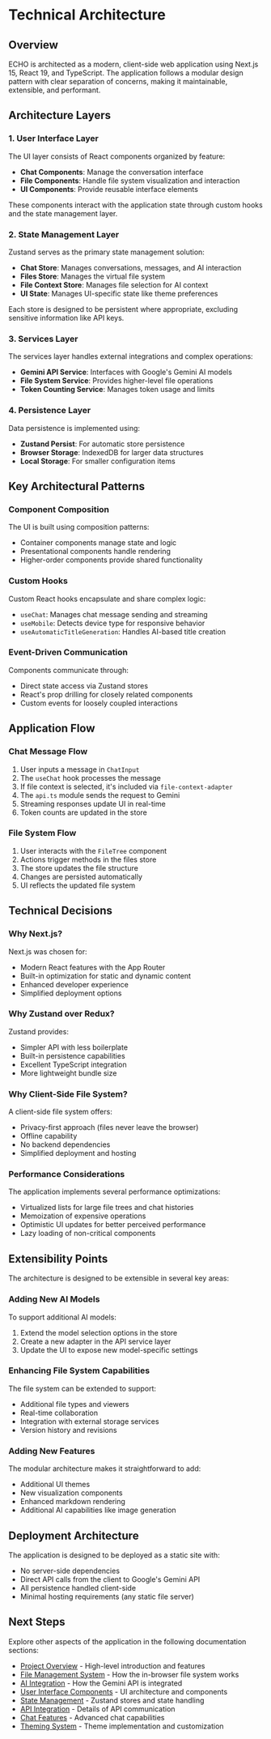 # Technical Architecture

## Overview

ECHO is architected as a modern, client-side web application using Next.js 15, React 19, and TypeScript. The application follows a modular design pattern with clear separation of concerns, making it maintainable, extensible, and performant.

## Architecture Layers

### 1. User Interface Layer

The UI layer consists of React components organized by feature:

- **Chat Components**: Manage the conversation interface
- **File Components**: Handle file system visualization and interaction
- **UI Components**: Provide reusable interface elements

These components interact with the application state through custom hooks and the state management layer.

### 2. State Management Layer

Zustand serves as the primary state management solution:

- **Chat Store**: Manages conversations, messages, and AI interaction
- **Files Store**: Manages the virtual file system
- **File Context Store**: Manages file selection for AI context
- **UI State**: Manages UI-specific state like theme preferences

Each store is designed to be persistent where appropriate, excluding sensitive information like API keys.

### 3. Services Layer

The services layer handles external integrations and complex operations:

- **Gemini API Service**: Interfaces with Google's Gemini AI models
- **File System Service**: Provides higher-level file operations
- **Token Counting Service**: Manages token usage and limits

### 4. Persistence Layer

Data persistence is implemented using:

- **Zustand Persist**: For automatic store persistence
- **Browser Storage**: IndexedDB for larger data structures
- **Local Storage**: For smaller configuration items

## Key Architectural Patterns

### Component Composition

The UI is built using composition patterns:
- Container components manage state and logic
- Presentational components handle rendering
- Higher-order components provide shared functionality

### Custom Hooks

Custom React hooks encapsulate and share complex logic:
- `useChat`: Manages chat message sending and streaming
- `useMobile`: Detects device type for responsive behavior
- `useAutomaticTitleGeneration`: Handles AI-based title creation

### Event-Driven Communication

Components communicate through:
- Direct state access via Zustand stores
- React's prop drilling for closely related components
- Custom events for loosely coupled interactions

## Application Flow

### Chat Message Flow

1. User inputs a message in `ChatInput`
2. The `useChat` hook processes the message
3. If file context is selected, it's included via `file-context-adapter`
4. The `api.ts` module sends the request to Gemini
5. Streaming responses update UI in real-time
6. Token counts are updated in the store

### File System Flow

1. User interacts with the `FileTree` component
2. Actions trigger methods in the files store
3. The store updates the file structure
4. Changes are persisted automatically
5. UI reflects the updated file system

## Technical Decisions

### Why Next.js?

Next.js was chosen for:
- Modern React features with the App Router
- Built-in optimization for static and dynamic content
- Enhanced developer experience
- Simplified deployment options

### Why Zustand over Redux?

Zustand provides:
- Simpler API with less boilerplate
- Built-in persistence capabilities
- Excellent TypeScript integration
- More lightweight bundle size

### Why Client-Side File System?

A client-side file system offers:
- Privacy-first approach (files never leave the browser)
- Offline capability
- No backend dependencies
- Simplified deployment and hosting

### Performance Considerations

The application implements several performance optimizations:
- Virtualized lists for large file trees and chat histories
- Memoization of expensive operations
- Optimistic UI updates for better perceived performance
- Lazy loading of non-critical components

## Extensibility Points

The architecture is designed to be extensible in several key areas:

### Adding New AI Models

To support additional AI models:
1. Extend the model selection options in the store
2. Create a new adapter in the API service layer
3. Update the UI to expose new model-specific settings

### Enhancing File System Capabilities

The file system can be extended to support:
- Additional file types and viewers
- Real-time collaboration
- Integration with external storage services
- Version history and revisions

### Adding New Features

The modular architecture makes it straightforward to add:
- Additional UI themes
- New visualization components
- Enhanced markdown rendering
- Additional AI capabilities like image generation

## Deployment Architecture

The application is designed to be deployed as a static site with:
- No server-side dependencies
- Direct API calls from the client to Google's Gemini API
- All persistence handled client-side
- Minimal hosting requirements (any static file server)

## Next Steps

Explore other aspects of the application in the following documentation sections:

- [Project Overview](01-project-overview.md) - High-level introduction and features
- [File Management System](02-file-management.md) - How the in-browser file system works
- [AI Integration](03-ai-integration.md) - How the Gemini API is integrated
- [User Interface Components](04-user-interface.md) - UI architecture and components
- [State Management](06-state-management.md) - Zustand stores and state handling
- [API Integration](07-api-integration.md) - Details of API communication
- [Chat Features](08-chat-features.md) - Advanced chat capabilities
- [Theming System](09-theming-system.md) - Theme implementation and customization
